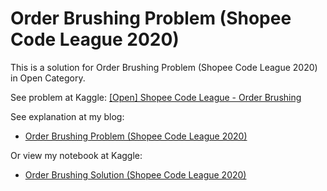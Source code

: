 # Order Brushing Problem (Shopee Code League 2020)

This is a solution for Order Brushing Problem (Shopee Code League 2020) in Open Category.

See problem at Kaggle: [[Open] Shopee Code League - Order Brushing](https://www.kaggle.com/c/order-brushing-shopee-code-league)

See explanation at my blog:

- [Order Brushing Problem (Shopee Code League 2020)](https://chidokun.github.io/2020/06/order-brushing/)

Or view my notebook at Kaggle: 

- [Order Brushing Solution (Shopee Code League 2020)](https://www.kaggle.com/nguyentuanit96/order-brushing-solution-shopee-code-league-2020)